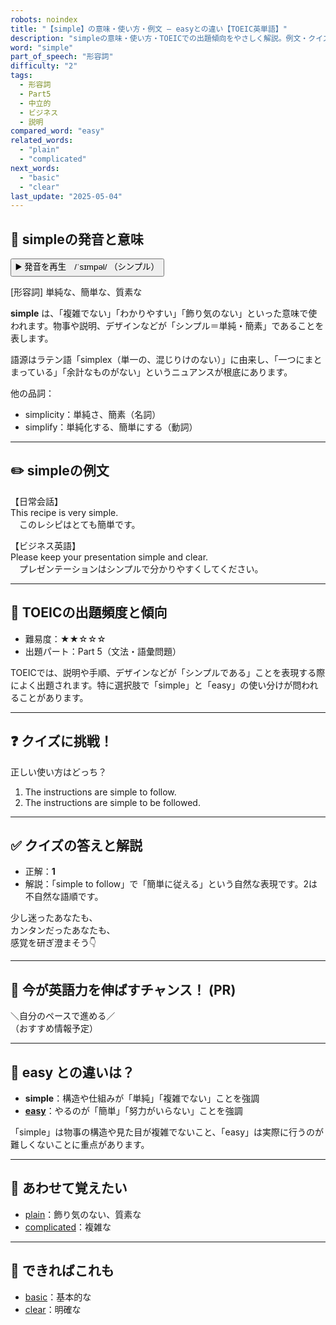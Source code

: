 ```yaml
---
robots: noindex
title: "【simple】の意味・使い方・例文 ― easyとの違い【TOEIC英単語】"
description: "simpleの意味・使い方・TOEICでの出題傾向をやさしく解説。例文・クイズ付きでeasyとの違いもわかりやすく学べます。"
word: "simple"
part_of_speech: "形容詞"
difficulty: "2"
tags:
  - 形容詞
  - Part5
  - 中立的
  - ビジネス
  - 説明
compared_word: "easy"
related_words:
  - "plain"
  - "complicated"
next_words:
  - "basic"
  - "clear"
last_update: "2025-05-04"
---
```


## 🔰 simpleの発音と意味

<button class="play-audio" onclick="playTTS('simple')">
  <span class="play-audio-main">
    ▶️ 発音を再生　/ˈsɪmpəl/
  </span>
  <span class="play-audio-sub">
    （シンプル）
  </span>
</button>

[形容詞] 単純な、簡単な、質素な

**simple** は、「複雑でない」「わかりやすい」「飾り気のない」といった意味で使われます。物事や説明、デザインなどが「シンプル＝単純・簡素」であることを表します。

語源はラテン語「simplex（単一の、混じりけのない）」に由来し、「一つにまとまっている」「余計なものがない」というニュアンスが根底にあります。

他の品詞：  
- simplicity：単純さ、簡素（名詞）
- simplify：単純化する、簡単にする（動詞）

---

## ✏️ simpleの例文

【日常会話】  
This recipe is very simple.  
　このレシピはとても簡単です。

【ビジネス英語】  
Please keep your presentation simple and clear.  
　プレゼンテーションはシンプルで分かりやすくしてください。

---

## 🎯 TOEICの出題頻度と傾向

- 難易度：★★☆☆☆
- 出題パート：Part 5（文法・語彙問題）

TOEICでは、説明や手順、デザインなどが「シンプルである」ことを表現する際によく出題されます。特に選択肢で「simple」と「easy」の使い分けが問われることがあります。

---

## ❓ クイズに挑戦！

正しい使い方はどっち？

1. The instructions are simple to follow.  
2. The instructions are simple to be followed.

---

## ✅ クイズの答えと解説

- 正解：**1**
- 解説：「simple to follow」で「簡単に従える」という自然な表現です。2は不自然な語順です。

少し迷ったあなたも、  
カンタンだったあなたも、  
感覚を研ぎ澄まそう👇️

---

## 🚀 今が英語力を伸ばすチャンス！ (PR)

<div class="info-center">
＼自分のペースで進める／<br>  
（おすすめ情報予定）
</div>

---

## 🤔  easy との違いは？

- **simple**：構造や仕組みが「単純」「複雑でない」ことを強調
- **[easy](/word/easy/)**：やるのが「簡単」「努力がいらない」ことを強調

「simple」は物事の構造や見た目が複雑でないこと、「easy」は実際に行うのが難しくないことに重点があります。

---

## 🧩 あわせて覚えたい

- [plain](/word/plain/)：飾り気のない、質素な
- [complicated](/word/complicated/)：複雑な

---

## 📖 できればこれも

- [basic](/word/basic/)：基本的な
- [clear](/word/clear/)：明確な

<!-- cvid: aid39_bid43 -->
